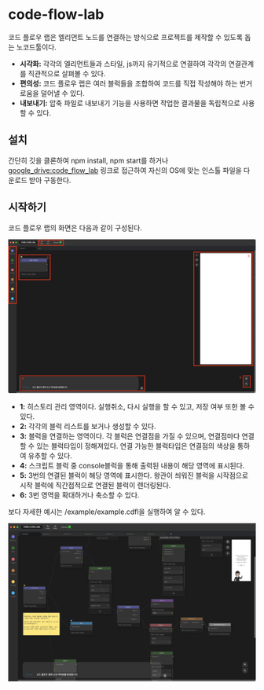 # code-flow-lab

코드 플로우 랩은 엘리먼트 노드를 연결하는 방식으로 프로젝트를 제작할 수 있도록 돕는 노코드툴이다.

- **시각화:** 각각의 엘리먼트들과 스타일, js까지 유기적으로 연결하여 각각의 연결관계를 직관적으로 살펴볼 수 있다.
- **편의성:** 코드 플로우 랩은 여러 블럭들을 조합하여 코드를 직접 작성해야 하는 번거로움을 덜어낼 수 있다.
- **내보내기:** 압축 파일로 내보내기 기능을 사용하면 작업한 결과물을 독립적으로 사용할 수 있다.

## 설치

간단히 깃을 클론하여 npm install, npm start를 하거나
[google_drive:code_flow_lab](https://drive.google.com/drive/folders/1AVpKCLHGPPlleuq_2ItLmz99VbMvwnXw?usp=drive_link)
링크로 접근하여 자신의 OS에 맞는 인스톨 파일을 다운로드 받아 구동한다.

## 시작하기

코드 플로우 랩의 화면은 다음과 같이 구성된다.

![ex_screenshot](./example/example1.png)

- **1:** 히스토리 관리 영역이다. 실행취소, 다시 실행을 할 수 있고, 저장 여부 또한 볼 수 있다.
- **2:** 각각의 블럭 리스트를 보거나 생성할 수 있다.
- **3:** 블럭을 연결하는 영역이다. 각 블럭은 연결점을 가질 수 있으며, 연결점마다 연결할 수 있는 블럭타입이 정해져있다. 연결 가능한 블럭타입은 연결점의 색상을 통하여 유추할 수 있다.
- **4:** 스크립트 블럭 중 console블럭을 통해 출력된 내용이 해당 영역에 표시된다.
- **5:** 3번의 연결된 블럭이 해당 영역에 표시한다. 왕관이 씌워진 블럭을 시작점으로 시작 블럭에 직간접적으로 연결된 블럭이 렌더링된다.
- **6:** 3번 영역을 확대하거나 축소할 수 있다.

보다 자세한 예시는 /example/example.cdfl을 실행하여 알 수 있다.

![ex_screenshot](./example/example2.png)
